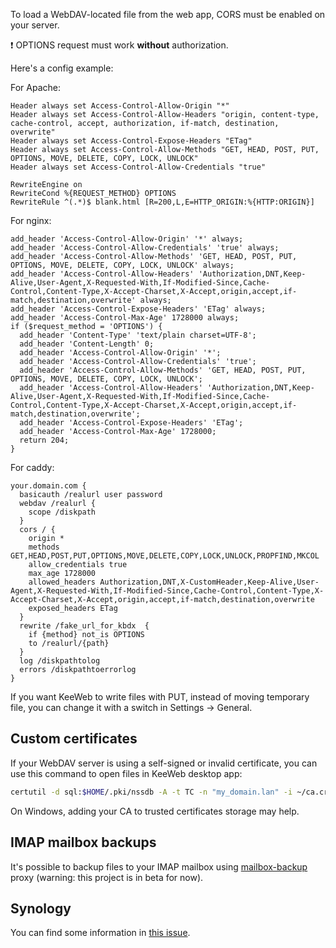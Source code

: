To load a WebDAV-located file from the web app, CORS must be enabled on your server.

❗ OPTIONS request must work **without** authorization.

Here's a config example:

For Apache:
```
Header always set Access-Control-Allow-Origin "*"
Header always set Access-Control-Allow-Headers "origin, content-type, cache-control, accept, authorization, if-match, destination, overwrite"
Header always set Access-Control-Expose-Headers "ETag"
Header always set Access-Control-Allow-Methods "GET, HEAD, POST, PUT, OPTIONS, MOVE, DELETE, COPY, LOCK, UNLOCK"
Header always set Access-Control-Allow-Credentials "true"

RewriteEngine on
RewriteCond %{REQUEST_METHOD} OPTIONS
RewriteRule ^(.*)$ blank.html [R=200,L,E=HTTP_ORIGIN:%{HTTP:ORIGIN}]
```

For nginx:
```
add_header 'Access-Control-Allow-Origin' '*' always;
add_header 'Access-Control-Allow-Credentials' 'true' always;
add_header 'Access-Control-Allow-Methods' 'GET, HEAD, POST, PUT, OPTIONS, MOVE, DELETE, COPY, LOCK, UNLOCK' always;
add_header 'Access-Control-Allow-Headers' 'Authorization,DNT,Keep-Alive,User-Agent,X-Requested-With,If-Modified-Since,Cache-Control,Content-Type,X-Accept-Charset,X-Accept,origin,accept,if-match,destination,overwrite' always;
add_header 'Access-Control-Expose-Headers' 'ETag' always;
add_header 'Access-Control-Max-Age' 1728000 always;
if ($request_method = 'OPTIONS') {
  add_header 'Content-Type' 'text/plain charset=UTF-8';
  add_header 'Content-Length' 0;
  add_header 'Access-Control-Allow-Origin' '*';
  add_header 'Access-Control-Allow-Credentials' 'true';
  add_header 'Access-Control-Allow-Methods' 'GET, HEAD, POST, PUT, OPTIONS, MOVE, DELETE, COPY, LOCK, UNLOCK';
  add_header 'Access-Control-Allow-Headers' 'Authorization,DNT,Keep-Alive,User-Agent,X-Requested-With,If-Modified-Since,Cache-Control,Content-Type,X-Accept-Charset,X-Accept,origin,accept,if-match,destination,overwrite';
  add_header 'Access-Control-Expose-Headers' 'ETag';
  add_header 'Access-Control-Max-Age' 1728000;
  return 204;
}
```

For caddy:
```
your.domain.com {
  basicauth /realurl user password
  webdav /realurl {
    scope /diskpath
  }
  cors / {
    origin *
    methods GET,HEAD,POST,PUT,OPTIONS,MOVE,DELETE,COPY,LOCK,UNLOCK,PROPFIND,MKCOL
    allow_credentials true
    max_age 1728000
    allowed_headers Authorization,DNT,X-CustomHeader,Keep-Alive,User-Agent,X-Requested-With,If-Modified-Since,Cache-Control,Content-Type,X-Accept-Charset,X-Accept,origin,accept,if-match,destination,overwrite
    exposed_headers ETag
  }
  rewrite /fake_url_for_kbdx  {
    if {method} not_is OPTIONS
    to /realurl/{path}
  }
  log /diskpathtolog
  errors /diskpathtoerrorlog
}
```

If you want KeeWeb to write files with PUT, instead of moving temporary file, you can change it with a switch in Settings &rarr; General.

## Custom certificates

If your WebDAV server is using a self-signed or invalid certificate, you can use this command to open files in KeeWeb desktop app:
```bash
certutil -d sql:$HOME/.pki/nssdb -A -t TC -n "my_domain.lan" -i ~/ca.crt
```
On Windows, adding your CA to trusted certificates storage may help.

## IMAP mailbox backups

It's possible to backup files to your IMAP mailbox using [mailbox-backup](https://github.com/ErikOnBike/mailbox-backup) proxy (warning: this project is in beta for now).

## Synology

You can find some information in [this issue](https://github.com/keeweb/keeweb/issues/703#issuecomment-326404286).